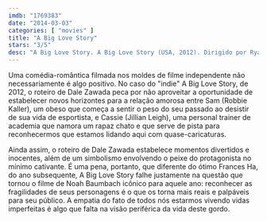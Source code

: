 ```yaml
---
imdb: "1769383"
date: "2014-03-03"
categories: [ "movies" ]
title: "A Big Love Story"
stars: "3/5"
desc: "A Big Love Story. A Big Love Story (USA, 2012). Dirigido por Ryan Sage. Escrito por Dale Zawada. Com Robbie Kaller, Jillian Leigh, Tommy Snider, Constance Reese, Jacquelyn Umof, Jess Allen, Bryan Bellomo, Wendy Worthington, Bruno Oliver."
---
```

Uma comédia-romântica filmada nos moldes de filme independente não necessariamente é algo positivo. No caso do "indie" A Big Love Story, de 2012, o roteiro de Dale Zawada peca por não aproveitar a oportunidade de estabelecer novos horizontes para a relação amorosa entre Sam (Robbie Kaller), um obeso que começa a sentir o peso do seu passado ao desistir de sua vida de esportista, e Cassie (Jillian Leigh), uma personal trainer de academia que namora um rapaz chato e que serve de pista para reconhecermos que estamos lidando aqui com quase-caricaturas.

Ainda assim, o roteiro de Dale Zawada estabelece momentos divertidos e inocentes, além de um simbolismo envolvendo o peixe do protagonista no mínimo cativante. É uma pena, portanto, que diferente do ótimo Frances Ha, do ano subsequente, A Big Love Story falhe justamente na questão que tornou o filme de Noah Baumbach icônico para aquele ano: reconhecer as fragilidades de seus personagens é o que os torna mais reais e palpáveis para seu público. A empatia do fato de todos nós estarmos vivendo vidas imperfeitas é algo que falta na visão periférica da vida deste gordo.
